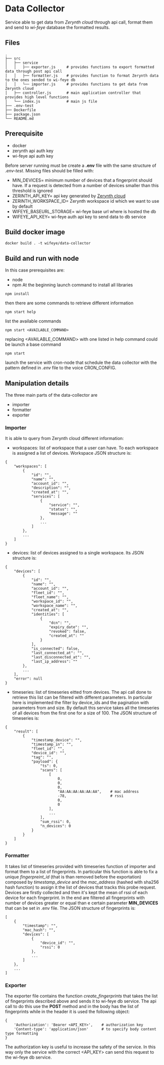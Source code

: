 # Data Collector

Service able to get data from *Zerynth cloud* through api call, format them and send to *wi-feye* database the formatted results.

## Files
    .
    ├── src
    │   ├── service
    │   │   ├── exporter.js     # provides functions to export formatted data through post api call
    │   │   ├── formatter.js    # provides function to format Zerynth data to the ones sended to wi-feye db
    │   │   └── importer.js     # provides functions to get data from Zerynth cloud
    │   ├── controller.js       # main application controller that provides high level functions
    │   └── index.js            # main js file
    ├── .env-test
    ├── Dockerfile
    ├── package.json
    └── README.md

## Prerequisite
- docker
- zerynth api auth key
- wi-feye api auth key

Before server running must be create a **.env** file with the same structure of *.env-test*. Missing files should be filled with:

- MIN_DEVICES= minimum number of devices that a fingerprint should have. If a request is detected from a number of devices smaller than this threshold is ignored
- ZERINTH_API_KEY= api key generated by [Zerynth cloud](https://cloud.zerynth.com/)
- ZERINTH_WORKSPACE_ID= Zerynth workspace id which we want to use by default
- WIFEYE_BASEURL_STORAGE= wi-feye base url where is hosted the db
- WIFEYE_API_KEY= wi-feye auth api key to send data to db service


## Build docker image
```
docker build . -t wifeye/data-collector
```

## Build and run with node
In this case prerequisites are:
- node
- npm
At the beginning launch command to install all libraries
```
npm install
```
then there are some commands to retrieve different information
```
npm start help
```
list the available commands
```
npm start <AVAILABLE_COMMAND>
```
replacing <AVAILABLE_COMMAND> with one listed in help command could be launch a base command
```
npm start
```
launch the service with cron-node that schedule the data collector with the pattern defined in *.env* file to the voice CRON_CONFIG.

## Manipulation details
The three main parts of the data-collector are 
- importer
- formatter
- exporter

### Importer
It is able to query from Zerynth cloud different information:

- workspaces: list of workspace that a user can have. To each workspace is assigned a list of devices. Workspace JSON structure is:
```
{
    "workspaces": [
        {
            "id": "",
            "name": "",
            "account_id": "",
            "description": "",
            "created_at": "",
            "services": [
                {
                    "service": "",
                    "status": "",
                    "message": ""
                },
                ...
            ]
        },
        ...
    ]
}
```
- devices: list of devices assigned to a single workspace. Its JSON structure is:
```
{
    "devices": [
        {
            "id": "",
            "name": "",
            "account_id": "",
            "fleet_id": "",
            "fleet_name": "",
            "workspace_id": "",
            "workspace_name": "",
            "created_at": "",
            "identities": [
                {
                    "dcn": "",
                    "expiry_date": "",
                    "revoked": false,
                    "created_at": ""
                }
            ],
            "is_connected": false,
            "last_connected_at": "",
            "last_disconnected_at": "",
            "last_ip_address": ""
        },
        ...
    ],
    "error": null
}
```
- timeseries: list of timeseries eitted from devices. The api call done to retrieve this list can be filtered with different parameters. In particular here is implemented the filter by device_ids and the pagination with parameters from and size. By default this service takes all the timeseries of all devices from the first one for a size of 100. The JSON structure of timeseries is:
```
{
    "result": [
        {
            "timestamp_device": "",
            "timestamp_in": "",
            "fleet_id": "",
            "device_id": "",
            "tag": "",
            "payload": {
                "ts": 0,
                "scans": [
                    [
                        0, 
                        0,
                        0,
                        "AA:AA:AA:AA:AA:AA",    # mac address
                        -78,                    # rssi
                        0,
                        0
                    ],
                    ...
                ],
                "sum_rssi": 0,
                "n_devices": 0
            }
        }
    ]
}
```
### Formatter
It takes list of timeseries provided with timeseries function of importer and format them to a list of fingerprints. In particular this function is able to fix a unique *fingerpreint_id* (that is than removed before the exportation) composed by *timestamp_device* and the *mac_address* (hashed with sha256 hash function) to assign it the list of devices that tracks this probe request. Devices are firstly collected and then it's kept the mean of rssi of each device for each fingerprint. In the end are filtered all fingerprints with number of devices greater or equal than e certain parameter **MIN_DEVICES** that can be set in .env file. The JSON structure of fingerprints is:
```
[
    {
        "timestamp": "",
        "mac_hash": "",
        "devices": [
            {
                "device_id": "",
                "rssi": 0
            },
            ...
        ]
    },
    ...
]
```
### Exporter
The exporter file contains the function *create_fingerprints* that takes the list of fingerprints described above and sends it to wi-feye db service. The api call to do this use the **POST** method and in the body has the list of fingerprints while in the header it is used the following object:
```
{
    'Authorization': 'Bearer <API_KEY>',    # authorization key
    'Content-type': 'application/json'      # to specify body content type formatting
}
```
The authorization key is useful to increase the safety of the service. In this way only the service with the correct <API_KEY> can send this request to the wi-feye db service.